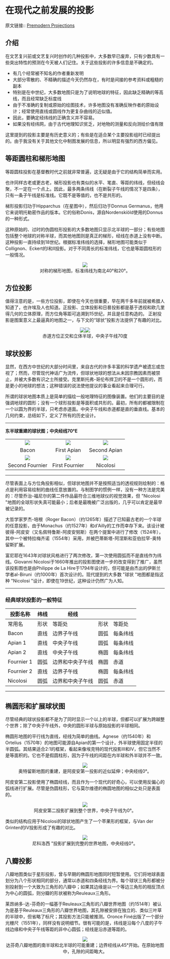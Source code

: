 # 在现代之前发展的投影
原文链接:: [Premodern Projections](https://web.archive.org/web/20180227085810/http://www.progonos.com/furuti/MapProj/Normal/ProjPM/projPM.html)

## 介绍

在文艺复兴前或文艺复兴时创作的几种投影中，大多数早已废弃，只有少数具有一些突出特性的预测在今天被人们记住。关于这些投影的许多信息是不确定的。

  * 有几个经常被不知名的作者重新发明
  * 大部分零散的、不精确的描述今天仍然存在，有时是间接的参考资料或粗糙的副本
  * 特别是在中世纪，大多数地图只是为了说明地球的特征，因此缺乏精确的等高线，而且经常缺乏标度线
  * 由于不准确的复制或原始的绘图技术，许多地图没有准确反映作者的原始设计；经常使用直线或圆线作为更复杂曲线的近似值。
  * 因此，要确定经纬线的正确含义并不容易。
  * 如果没有经纬网，由于古代地理知识贫乏，对地物的测量和反向测绘价值有限

这里提到的投影主要是有历史意义的；有些是在适合某个主要投影组时已经提出的。由于我没有关于其他文化中制图发展的信息，所以明显有强烈的西方偏见。

## 等距圆柱和梯形地图

等距圆柱投影在基督教时代之前就非常普遍，这无疑是由于它的结构简单而实用。

也许同样古老或更古老，梯形投影也有类似的水平、笔直、等距的纬线，但经线会聚，不一定在一个点上。因此，最多两条纬线（在断裂子午线的情况下是四条），只有一条子午线是标准线。它既不是等值的，也不是共形的。

梯形投影归功于Hipparchus（在星图中），然后归功于Donnus Germanus，他用它来说明托勒密作品的版本。它的俗称Donis，源自Nordenskiöld使用的Donnus的一种形式。

这种原始的、过时的伪圆柱形投影的大多数地图只显示北半球的一部分；有些地图包括整个地球的对称半球，而其他地图则是真正的梯形，经线在赤道上没有中断。这种投影一直持续到18世纪。根据标准纬线的选择，梯形地图可能类似于Collignon、Eckert的I和II投影。对于不同周长的标准纬线，它也是等距圆柱形的一般情况。

<div align="center"><img src="./asserts/image_1629638697345_0.png"/></div>
<center>对称的梯形地图，标准纬线为南北40°和20°。</center>

## 方位投影

值得注意的是，一些方位投影，即使在今天也很重要，早在两千多年前就被希腊人知道了，也许埃及人也知道。正投影、立体投影和日晷投影都是基于透视和欧几里得几何的立体原理，而方位角等距可追溯到15世纪，并且是任意构造的。
正射投影是图案意义上最逼真的地图之一，与下文的“球状”投影方法提供了有趣的对比。

<div align="center"><img src="./asserts/image_1629639151171_0.png"/><img src="./asserts/image_1629639161952_0.png"/></div>
<center> 赤道方位正交和立体半球，中央子午线70度</center>

## 球状投影

显然，在西方中世纪的大部分时间里，来自古代的许多丰富的科学遗产被遗忘或忽视了；然而，尽管现代神话广为流传，但球状地球的想法从未因宗教因素而被禁止，并被大多数有识之士所接受。克里斯托弗-哥伦布捍卫的不是一个圆形的，而是更小的地球的想法；这种错误的说法使他提议的事业看起来合理可行。

所谓的球状地图本质上是简单的描绘一般地理特征的图像装置。他们的主要目的是强调地球的圆形；没有一个球形投影是等面积或共形的。最初，所有的都被限制在一个以圆为界的半球，只考虑赤道面。中央子午线和赤道都是直的垂直线。基本的几何约束，总结如下，定义了所有的历史设计。

----
**东半球重建的球状图；中央经线70°E**

<table>
<tr>
    <td><div align="center"><img src="./asserts/image_1629639448639_0.png"/></div></td>
    <td><div align="center"><img src="./asserts/image_1629639459535_0.png"/></div> </td>
    <td><div align="center"><img src="./asserts/image_1629639467494_0.png"/></div> </td>
</tr>
<tr>
  <td><center>Bacon</center></td>
  <td><center>First Apian</center></td>
  <td><center>Second Apian</center></td>
</tr>
<tr>
    <td><div align="center"><img src="./asserts/image_1629639520053_0.png"/></div></td>
    <td><div align="center"><img src="./asserts/image_1629639528068_0.png"/></div> </td>
    <td><div align="center"><img src="./asserts/image_1629639534060_0.png"/></div> </td>
</tr>
<tr>
  <td><center>Second Fournier</center></td>
  <td><center>First Fournier</center></td>
  <td><center>Nicolosi</center></td>
</tr>
</table>

------

尽管表面上与方位角投影相似，但球状地图并不是按照适当的透视规则绘制的：格点是利用容易绘制的曲线任意放置的。与制图学的惯例一样，没有一种方法是完美的：尽管乔治-福尼尔的第二件作品最符合三维地球仪的视觉效果，但 "Nicolosi "地图的全球形状失真可能最小；后者是最晚被广泛出版的，几乎可以肯定是最早被记录的。

大哲学家罗杰-培根（Roger Bacon）（约1265年）描述了已知最古老的一个半球的任意投影，由于Monachus（约1527年）和d'Ailly的工作而幸存下来。该设计被彼得-阿皮安（又名佩特鲁斯-阿皮安努斯）在两个提案中进行了修改（1524年），其中一个被特拉梅齐诺（1554年）采用，并被巴蒂斯塔-阿涅斯和亚伯拉罕-奥特留斯扩展。

富尼耶在1643年对球状风格进行了两次修改，第一次使用圆弧而不是直线作为纬线。Giovanni Nicolosi于1660年推出的投影图使进一步的改变得到了推广，虽然该投影图也是由Philippe de La Hire于1794年设计的，但可能是由杰出的伊斯兰学者al-Biruni（约1000年）首次设计的。现代提到的大多数 "球状 "地图都是指这种 "Nicolosi "设计，即使在19世纪，这种设计仍然广为人知。

------

### 经典球状投影的一般特征

| 投影名称   | 纬线 | 经线             |      |          |
| ---------- | ---- | ---------------- | ---- | -------- |
| 常用名     | 形状 | 等距处           | 形状 | 等距处   |
| Bacon      | 直线 | 边界子午线       | 圆弧 | 每条纬线 |
| Apian 1    | 直线 | 中央子午线       | 圆弧 | 每条纬线 |
| Apian 2    | 直线 | 中央子午线       | 椭圆 | 每条纬线 |
| Fournier 1 | 圆弧 | 边界和中央子午线 | 椭圆 | 赤道     |
| Fournier 2 | 直线 | 边界子午线       | 椭圆 | 每条纬线 |
| Nicolosi   | 圆弧 | 边界和中央子午线 | 圆弧 | 赤道     |

------

## 椭圆形和扩展球状图

尽管经典的球状投影都不是为了同时显示一个以上的半球，但都可以扩展为跨越整个世界；除了中央子午线外，中央的圆形半球与原始投影的半球相同。

椭圆形地图的平行线为直线，经线为简单的曲线。Agnese（约1540年）和Ortelius（1570年）的地图可能源自Apian的第一个设计，外半球使用固定半径的半圆弧。其结果适合2:1的框架，看起来像埃克特的现代投影III和IV，但它当然不是等面积的。它也不是假圆柱形，因为子午线的间距在内半球和外半球并不一致。

<div align="center"><img src="./asserts/image_1629642102046_0.png"/></div> 
<center> 奥特留斯地图的重建，是阿皮安第一投影的近似延伸；中央经线0°。</center>

阿皮安第二投影使用了椭圆经线，而且作为一个现代的好奇心，可以使用反偏心的弧线进行扩展。尽管是伪圆柱形，它与莫尔维德的椭圆地图的相似之处只是表面的。

<div align="center"><img src="./asserts/image_1629642217914_0.png"/></div> 
<center>  阿皮安第二投影扩展到整个世界，中央子午线为0°。</center>

类似的结构应用于Nicolosi的球状地图产生了一个苹果形的框架，与Van der Grinten的IV投影形成了有趣的对比。
<div align="center"><img src="./asserts/image_1629642288742_0.png"/></div> 
<center>尼科洛西 "投影扩展到完整的世界地图，中央经线0°。</center>

## 八瓣投影

八瓣地图类似于星形投影，曾与早期的椭圆形地图同时短暂使用。它们将地球表面划分为八个形状相同的部分，通常以赤道和四条经线为界。每个球状三角形都被分别投射到一个大致为三角形的八瓣中；如果其边缘是以一个等边三角形的相反顶点为中心的圆弧，则分瓣的形状被称为Reuleaux三角形。

莱昂纳多-达-芬奇的一幅基于Reuleaux三角形的八瓣世界地图（约1514年）被认为是基于Reuleaux三角形的八瓣世界地图，其孔隙被安排在独立的、类似三叶草的半球中，但省略了标尺；其投影方法只能被推测。Oronce Finé出版了一个部分光栅尺（1551年），同样没有说明细节。很有可能的是，纬线是沿每个八度的子午线边缘和中央子午线等距的非中心圆弧；经线是沿赤道等距的。

<div align="center"><img src="./asserts/image_1629642385038_0.png"/></div> 
<center>达芬奇八瓣地图的南半球和北半球的可能重建；边界经线从45°开始。在原始地图中，孔隙的间距略大。</center>